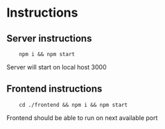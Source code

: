 # Instructions

## Server instructions
```
    npm i && npm start 
```
Server will start on local host 3000

## Frontend instructions
```
    cd ./frontend && npm i && npm start
```
Frontend should be able to run on next available port
